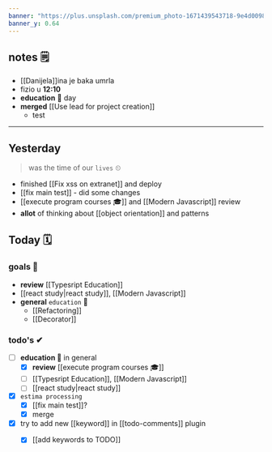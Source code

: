 ```yaml
---
banner: "https://plus.unsplash.com/premium_photo-1671439543718-9e4d009827e8?q=80&w=1513&auto=format&fit=crop&ixlib=rb-4.0.3&ixid=M3wxMjA3fDB8MHxwaG90by1wYWdlfHx8fGVufDB8fHx8fA%3D%3D"
banner_y: 0.64
---
```

## notes 🗒
- [[Danijela]]ina je baka umrla
- fizio u **12:10**
- **education** 🎒 day
- **merged** [[Use lead for project creation]]
	- test

---
## Yesterday
> was the time of our `lives` ⏲

- finished [[Fix xss on extranet]] and deploy
- [[fix main test]] - did some changes
- [[execute program courses 🎓]] and [[Modern Javascript]]
		review
- **allot** of thinking about [[object orientation]] and patterns

## Today 🗓

### goals 🏴
- **review** [[Typesript Education]]
- [[react study|react study]], [[Modern Javascript]]
- **general** `education` 🎒
	- [[Refactoring]]
	- [[Decorator]]

### todo's ✔
- [ ] **education 🎒** in general
	- [x] **review** [[execute program courses 🎓]]
	- [ ] [[Typesript Education]], [[Modern Javascript]]
	- [ ] [[react study|react study]]
- [x] `estima processing`
	- [x] [[fix main test]]?
	- [x] merge
- [x] try to add new [[keyword]] in [[todo-comments]] plugin
	- [x] [[add keywords to TODO]]


